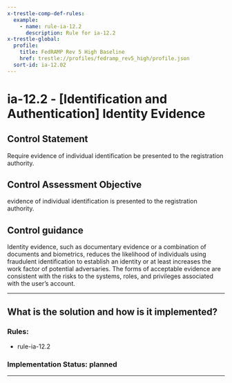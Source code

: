```yaml
---
x-trestle-comp-def-rules:
  example:
    - name: rule-ia-12.2
      description: Rule for ia-12.2
x-trestle-global:
  profile:
    title: FedRAMP Rev 5 High Baseline
    href: trestle://profiles/fedramp_rev5_high/profile.json
  sort-id: ia-12.02
---
```


# ia-12.2 - \[Identification and Authentication\] Identity Evidence

## Control Statement

Require evidence of individual identification be presented to the registration authority.

## Control Assessment Objective

evidence of individual identification is presented to the registration authority.

## Control guidance

Identity evidence, such as documentary evidence or a combination of documents and biometrics, reduces the likelihood of individuals using fraudulent identification to establish an identity or at least increases the work factor of potential adversaries. The forms of acceptable evidence are consistent with the risks to the systems, roles, and privileges associated with the user’s account.

______________________________________________________________________

## What is the solution and how is it implemented?

<!-- For implementation status enter one of: implemented, partial, planned, alternative, not-applicable -->

<!-- Note that the list of rules under ### Rules: is read-only and changes will not be captured after assembly to JSON -->

<!-- Add control implementation description here for control: ia-12.2 -->

### Rules:

  - rule-ia-12.2

### Implementation Status: planned

______________________________________________________________________
